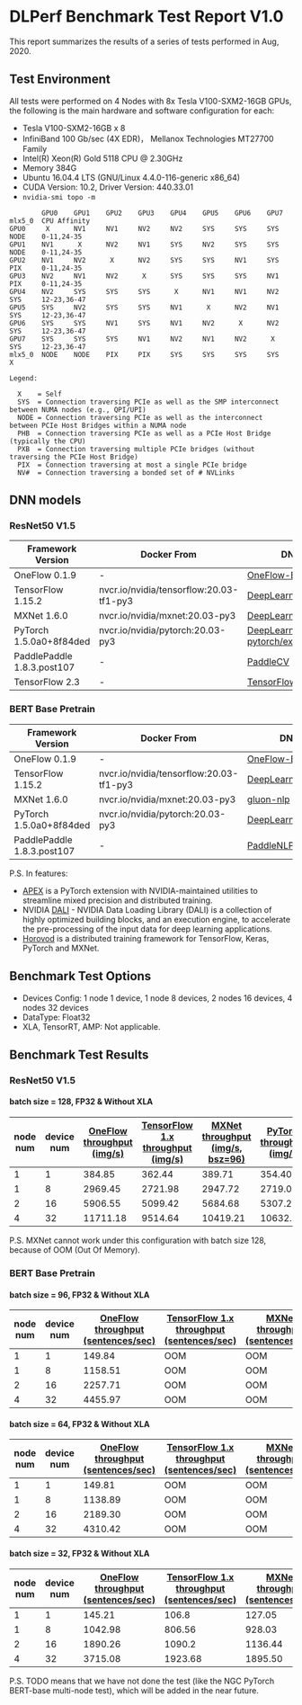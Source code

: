 # DLPerf Benchmark Test Report V1.0

This report summarizes the results of a series of tests performed in Aug, 2020.  

## Test Environment

All tests were performed on 4 Nodes with 8x Tesla V100-SXM2-16GB GPUs, the following is the main hardware and software configuration for each:  

- Tesla V100-SXM2-16GB x 8
- InfiniBand 100 Gb/sec (4X EDR)， Mellanox Technologies MT27700 Family
- Intel(R) Xeon(R) Gold 5118 CPU @ 2.30GHz
- Memory 384G
- Ubuntu 16.04.4 LTS (GNU/Linux 4.4.0-116-generic x86_64)
- CUDA Version: 10.2, Driver Version: 440.33.01
- `nvidia-smi topo -m`

```
        GPU0    GPU1    GPU2    GPU3    GPU4    GPU5    GPU6    GPU7    mlx5_0  CPU Affinity
GPU0     X      NV1     NV1     NV2     NV2     SYS     SYS     SYS     NODE    0-11,24-35
GPU1    NV1      X      NV2     NV1     SYS     NV2     SYS     SYS     NODE    0-11,24-35
GPU2    NV1     NV2      X      NV2     SYS     SYS     NV1     SYS     PIX     0-11,24-35
GPU3    NV2     NV1     NV2      X      SYS     SYS     SYS     NV1     PIX     0-11,24-35
GPU4    NV2     SYS     SYS     SYS      X      NV1     NV1     NV2     SYS     12-23,36-47
GPU5    SYS     NV2     SYS     SYS     NV1      X      NV2     NV1     SYS     12-23,36-47
GPU6    SYS     SYS     NV1     SYS     NV1     NV2      X      NV2     SYS     12-23,36-47
GPU7    SYS     SYS     SYS     NV1     NV2     NV1     NV2      X      SYS     12-23,36-47
mlx5_0  NODE    NODE    PIX     PIX     SYS     SYS     SYS     SYS      X

Legend:

  X    = Self
  SYS  = Connection traversing PCIe as well as the SMP interconnect between NUMA nodes (e.g., QPI/UPI)
  NODE = Connection traversing PCIe as well as the interconnect between PCIe Host Bridges within a NUMA node
  PHB  = Connection traversing PCIe as well as a PCIe Host Bridge (typically the CPU)
  PXB  = Connection traversing multiple PCIe bridges (without traversing the PCIe Host Bridge)
  PIX  = Connection traversing at most a single PCIe bridge
  NV#  = Connection traversing a bonded set of # NVLinks

```

## DNN models 

### ResNet50 V1.5

| Framework Version          | Docker From                             | DNN Model Sources                                            | Features       |
| -------------------------- | --------------------------------------- | ------------------------------------------------------------ | -------------- |
| OneFlow 0.1.9              | -                                       | [OneFlow-Benchmark](https://github.com/Oneflow-Inc/OneFlow-Benchmark/tree/637bb9cdb4cc1582f13bcc171acbc8a8089d9435/Classification/cnns) | official       |
| TensorFlow 1.15.2          | nvcr.io/nvidia/tensorflow:20.03-tf1-py3 | [DeepLearningExamples/TensorFLow](https://github.com/NVIDIA/DeepLearningExamples/tree/fed7ba99cde958fda12c9e81d12b3d7e738e0590/TensorFlow/Classification/ConvNets/resnet50v1.5) | DALI+Horovod   |
| MXNet 1.6.0                | nvcr.io/nvidia/mxnet:20.03-py3          | [DeepLearningExamples/MxNet](https://github.com/NVIDIA/DeepLearningExamples/tree/e470c2150abf4179f873cabad23945bbc920cc5f/MxNet/Classification/RN50v1.5) | DALI+Horovod   |
| PyTorch 1.5.0a0+8f84ded    | nvcr.io/nvidia/pytorch:20.03-py3        | [DeepLearningExamples/PyTorch](https://github.com/NVIDIA/DeepLearningExamples/tree/46ff3707e04683e41b79af0f94a74e45f8016786/PyTorch/Classification/ConvNets/resnet50v1.5) <br>[pytorch/examples](https://github.com/pytorch/examples/tree/4b119d735b802453479d739bf823f3f7d8d5d422/imagenet) | official, DALI |
| PaddlePaddle 1.8.3.post107 | -                                       | [PaddleCV](https://github.com/PaddlePaddle/models/tree/release/1.8/PaddleCV/image_classification) | official       |
| TensorFlow 2.3             | -                                       | [TensorFlow-models](https://github.com/tensorflow/models/tree/r2.3.0/official/vision/image_classification) | official       |

### BERT Base Pretrain

| Framework Version          | Docker From                             | DNN Model Sources                                            | Features |
| -------------------------- | --------------------------------------- | ------------------------------------------------------------ | -------- |
| OneFlow 0.1.9              | -                                       | [OneFlow-Benchmark](https://github.com/Oneflow-Inc/OneFlow-Benchmark/tree/637bb9cdb4cc1582f13bcc171acbc8a8089d9435/LanguageModeling/BERT) | official |
| TensorFlow 1.15.2          | nvcr.io/nvidia/tensorflow:20.03-tf1-py3 | [DeepLearningExamples/TensorFlow](https://github.com/NVIDIA/DeepLearningExamples/tree/fed7ba99cde958fda12c9e81d12b3d7e738e0590/TensorFlow/LanguageModeling/BERT) | Horovod  |
| MXNet 1.6.0                | nvcr.io/nvidia/mxnet:20.03-py3          | [gluon-nlp](https://github.com/dmlc/gluon-nlp/tree/7b7bf60259e28b3bf1f4d70569a7e5c18e2f4b3e/scripts/bert) | Horovod  |
| PyTorch 1.5.0a0+8f84ded    | nvcr.io/nvidia/pytorch:20.03-py3        | [DeepLearningExamples/PyTorch](https://github.com/NVIDIA/DeepLearningExamples/tree/26c26761042c0e352238add07f0074e87ac66023/PyTorch/LanguageModeling/BERT) | APEX     |
| PaddlePaddle 1.8.3.post107 | -                                       | [PaddleNLP](https://github.com/PaddlePaddle/models/tree/release/1.8/PaddleNLP/pretrain_language_models/BERT) | official |

P.S.  In features:

- [APEX](https://github.com/NVIDIA/apex) is a PyTorch extension with NVIDIA-maintained utilities to streamline mixed precision and distributed training.
- NVIDIA [DALI](https://docs.nvidia.com/deeplearning/dali/release-notes/index.html) - NVIDIA Data Loading Library (DALI) is a collection of highly optimized building blocks, and an execution engine, to accelerate the pre-processing of the input data for deep learning applications. 
- [Horovod](https://github.com/horovod/horovod) is a distributed training framework for TensorFlow, Keras, PyTorch and MXNet. 

## Benchmark Test Options

- Devices Config: 1 node 1 device, 1 node 8 devices, 2 nodes 16 devices, 4 nodes 32 devices
- DataType: Float32
- XLA, TensorRT, AMP:  Not applicable.

## Benchmark Test Results

### ResNet50 V1.5

#### batch size = 128,  FP32 & Without XLA

| node num | device num | [OneFlow<br>throughput<br>(img/s)](../OneFlow/ConvNets/rn50_fp32_report_0821.md) | [TensorFlow 1.x<br>throughput<br>(img/s)](../NVIDIADeepLearningExamples/TensorFlow/Classification/ConvNets/resnet50v1.5) | [MXNet<br>throughput<br>(img/s, bsz=96)](../NVIDIADeepLearningExamples/MxNet/Classification/RN50v1.5) | [PyTorch<br>throughput<br>(img/s)](../PyTorch/resnet50v1.5) | [PaddlePaddle<br>throughput<br>(img/s)](../PaddlePaddle/resnet50v1.5) | [TensorFlow 2.x<br>throughput<br>(img/s)](../TensorFlow/resnet50v1.5) |
| -------- | ---------- | ------------------------------------------------------------ | ------------------------------------------------------------ | ------------------------------------------------------------ | ----------------------------------------------------------- | ------------------------------------------------------------ | ------------------------------------------------------------ |
| 1        | 1          | 384.85                                                       | 362.44                                                       | 389.71                                                       | 354.40                                                      | 352.72                                                       | 321.80                                                       |
| 1        | 8          | 2969.45                                                      | 2721.98                                                      | 2947.72                                                      | 2719.07                                                     | 2625.38                                                      | 2458.74                                                      |
| 2        | 16         | 5906.55                                                      | 5099.42                                                      | 5684.68                                                      | 5307.21                                                     | 4895.27                                                      | 4849.68                                                      |
| 4        | 32         | 11711.18                                                     | 9514.64                                                      | 10419.21                                                     | 10632.33                                                    | 9348.17                                                      | 9418.44                                                      |

P.S. MXNet cannot work under this configuration with batch size 128, because of OOM (Out Of Memory).

### BERT Base Pretrain 

#### batch size = 96,  FP32 & Without XLA

| node num | device num | [OneFlow<br>throughput<br>(sentences/sec)](../OneFlow/BERT/bert_base_fp32_report_0822.md) | [TensorFlow 1.x<br>throughput<br>(sentences/sec)](../NVIDIADeepLearningExamples/TensorFlow/LanguageModeling/BERT) | [MXNet<br>throughput<br>(sentences/sec)](../MxNet/BERT) | [PyTorch<br>throughput<br>(sentences/sec)](../NVIDIADeepLearningExamples/PyTorch/BERT) | [PaddlePaddle<br>throughput<br>(sentences/sec)](../PaddlePaddle/bert) |
| -------- | ---------- | ------------------------------------------------------------ | ------------------------------------------------------------ | ------------------------------------------------------- | ------------------------------------------------------------ | ------------------------------------------------------------ |
| 1        | 1          | 149.84                                                       | OOM                                                          | OOM                                                     | OOM                                                          | 136.97                                                       |
| 1        | 8          | 1158.51                                                      | OOM                                                          | OOM                                                     | OOM                                                          | 868.6                                                        |
| 2        | 16         | 2257.71                                                      | OOM                                                          | OOM                                                     | OOM                                                          | 1631.36                                                      |
| 4        | 32         | 4455.97                                                      | OOM                                                          | OOM                                                     | OOM                                                          | 3167.68                                                      |

#### batch size = 64,  FP32 & Without XLA

| node num | device num | [OneFlow<br/>throughput<br/>(sentences/sec)](../OneFlow/BERT/bert_base_fp32_report_0822.md) | [TensorFlow 1.x<br/>throughput<br/>(sentences/sec)](../NVIDIADeepLearningExamples/TensorFlow/LanguageModeling/BERT) | [MXNet<br/>throughput<br/>(sentences/sec)](../MxNet/BERT) | [PyTorch<br/>throughput<br/>(sentences/sec)](../NVIDIADeepLearningExamples/PyTorch/BERT) | [PaddlePaddle<br/>throughput<br/>(sentences/sec)](../PaddlePaddle/bert) |
| -------- | ---------- | ------------------------------------------------------------ | ------------------------------------------------------------ | --------------------------------------------------------- | ------------------------------------------------------------ | ------------------------------------------------------------ |
| 1        | 1          | 149.81                                                       | OOM                                                          | OOM                                                       | OOM                                                          | 137.27                                                       |
| 1        | 8          | 1138.89                                                      | OOM                                                          | OOM                                                       | OOM                                                          | 761.22                                                       |
| 2        | 16         | 2189.30                                                      | OOM                                                          | OOM                                                       | OOM                                                          | 1426.52                                                      |
| 4        | 32         | 4310.42                                                      | OOM                                                          | OOM                                                       | OOM                                                          | 2736.78                                                      |

#### batch size = 32,  FP32 & Without XLA

| node num | device num | [OneFlow<br/>throughput<br/>(sentences/sec)](../OneFlow/BERT/bert_base_fp32_report_0822.md) | [TensorFlow 1.x<br/>throughput<br/>(sentences/sec)](../NVIDIADeepLearningExamples/TensorFlow/LanguageModeling/BERT) | [MXNet<br/>throughput<br/>(sentences/sec)](../MxNet/BERT) | [PyTorch<br/>throughput<br/>(sentences/sec)](../NVIDIADeepLearningExamples/PyTorch/BERT) | [PaddlePaddle<br/>throughput<br/>(sentences/sec)](../PaddlePaddle/bert) |
| -------- | ---------- | ------------------------------------------------------------ | ------------------------------------------------------------ | --------------------------------------------------------- | ------------------------------------------------------------ | ------------------------------------------------------------ |
| 1        | 1          | 145.21                                                       | 106.8                                                        | 127.05                                                    | 119.61                                                       | 132.64                                                       |
| 1        | 8          | 1042.98                                                      | 806.56                                                       | 928.03                                                    | 908.85                                                       | 615.12                                                       |
| 2        | 16         | 1890.26                                                      | 1090.2                                                       | 1136.44                                                   | TODO                                                         | 1116.02                                                      |
| 4        | 32         | 3715.08                                                      | 1923.68                                                      | 1895.50                                                   | TODO                                                         | 2073.6                                                       |

P.S. TODO means that we have not done the test (like the NGC PyTorch BERT-base multi-node test), which will be added in the near future.
